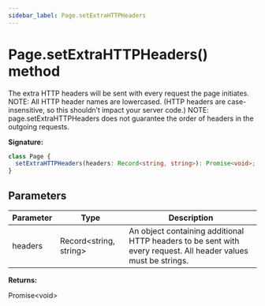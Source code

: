 ```yaml
---
sidebar_label: Page.setExtraHTTPHeaders
---
```


# Page.setExtraHTTPHeaders() method

The extra HTTP headers will be sent with every request the page initiates. NOTE: All HTTP header names are lowercased. (HTTP headers are case-insensitive, so this shouldn’t impact your server code.) NOTE: page.setExtraHTTPHeaders does not guarantee the order of headers in the outgoing requests.

**Signature:**

```typescript
class Page {
  setExtraHTTPHeaders(headers: Record<string, string>): Promise<void>;
}
```

## Parameters

| Parameter | Type                         | Description                                                                                                    |
| --------- | ---------------------------- | -------------------------------------------------------------------------------------------------------------- |
| headers   | Record&lt;string, string&gt; | An object containing additional HTTP headers to be sent with every request. All header values must be strings. |

**Returns:**

Promise&lt;void&gt;
